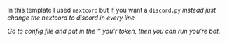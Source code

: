 
In this template I used `nextcord` but if you want a `discord.py` *instead just change the nextcord to discord in every line*

*Go to config file and put in the '' you'r token, then you can run you're bot.*
